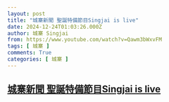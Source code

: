 ```yaml
---
layout: post
title: "城寨新聞 聖誕特備節目Singjai is live"
date: 2024-12-24T01:03:26.000Z
author: 城寨 Singjai
from: https://www.youtube.com/watch?v=Qawm3bWxvFM
tags: [ 城寨 ]
comments: True
categories: [ 城寨 ]
---
```

<!--1735002206000-->
[城寨新聞 聖誕特備節目Singjai is live](https://www.youtube.com/watch?v=Qawm3bWxvFM)
------

<div>

</div>
